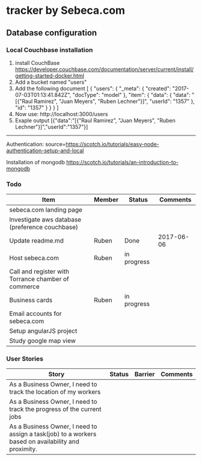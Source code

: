 # tracker by Sebeca.com


## Database configuration
### Local Couchbase installation
1. install CouchBase
   https://developer.couchbase.com/documentation/server/current/install/getting-started-docker.html
2. Add a bucket named "users"
3. Add the following document
[
  {
    "users": {
      "_meta": {
        "created": "2017-07-03T01:13:41.842Z",
        "docType": "model"
      },
      "item": {
        "data": {
          "data": "[{\"Raul Ramirez\", \"Juan Meyers\", \"Ruben Lechner\"}]",
          "userId": "1357"
        },
        "id": "1357"
      }
    }
  }
]
4. Now use: http://localhost:3000/users
5. Exaple output
   [{"data":"[{\"Raul Ramirez\", \"Juan Meyers\", \"Ruben Lechner\"}]","userId":"1357"}]
---------------------------------------------------

Authentication:
source=https://scotch.io/tutorials/easy-node-authentication-setup-and-local

Installation of mongodb
https://scotch.io/tutorials/an-introduction-to-mongodb



### Todo 
| Item | Member | Status | Comments |
| ---- | ------ | ------ | -------- |
| sebeca.com landing page | | | |
| Investigate aws database (preference couchbase) | | | |
| Update readme.md | Ruben | Done | 2017-06-06 |
| Host sebeca.com | Ruben | in progress | |
| Call and register with Torrance chamber of commerce | | | |
| Business cards | Ruben | in progress | |
| Email accounts for sebeca.com | | | |
| Setup angularJS project | | | |
| Study google map view | | | |

### User Stories
| Story | Status | Barrier | Comments |
| ----- | ------ | ------- | -------- |
| As a Business Owner, I need to track the location of my workers | | | |
| As a Business Owner, I need to track the progress of the current jobs | | | |
| As a Business Owner, I need to assign a task(job) to a workers based on availability and proximity. | | | |
